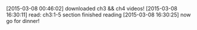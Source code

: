 [2015-03-08 00:46:02] downloaded ch3 && ch4 videos!
[2015-03-08 16:30:11] read: ch3:1-5 section finished reading
[2015-03-08 16:30:25] now go for dinner!
